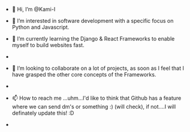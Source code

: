 - 👋 Hi, I’m @Kami-I
- 👀 I’m interested in software development with a specific focus on Python and Javascript.

- 🌱 I’m currently learning the Django & React Frameworks to enable myself to build websites fast.
- 
- 💞️ I’m looking to collaborate on a lot of projects, as soon as I feel that I have grasped the other core concepts of the Frameworks.
- 
- 📫 How to reach me ...uhm...I'd like to think that Github has a feature where we can send dm's or something :) (will check), if not....I will definately update this! :D
-

<!---
Kami-I/Kami-I is a ✨ special ✨ repository because its `README.md` (this file) appears on your GitHub profile.
You can click the Preview link to take a look at your changes.
--->
